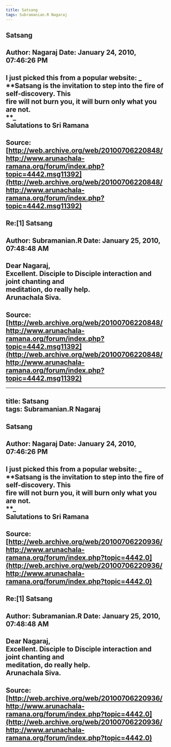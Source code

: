```yaml
--- 
title: Satsang   
tags: Subramanian.R Nagaraj  
---  
```

## Satsang  
Author: Nagaraj             Date: January 24, 2010, 07:46:26 PM  
---  
I just picked this from a popular website:  _ **Satsang is the invitation to step into the fire of self-discovery. This  
fire will not burn you, it will burn only what you are not.   
**_   
Salutations to Sri Ramana
 ---  
Source:[http://web.archive.org/web/20100706220848/http://www.arunachala-ramana.org/forum/index.php?topic=4442.msg11392](http://web.archive.org/web/20100706220848/http://www.arunachala-ramana.org/forum/index.php?topic=4442.msg11392)   
---  

## Re:[1] Satsang  
Author: Subramanian.R       Date: January 25, 2010, 07:48:48 AM  
---  
Dear Nagaraj,   
Excellent. Disciple to Disciple interaction and joint chanting and   
meditation, do really help.   
Arunachala Siva.
 ---  
Source:[http://web.archive.org/web/20100706220848/http://www.arunachala-ramana.org/forum/index.php?topic=4442.msg11392](http://web.archive.org/web/20100706220848/http://www.arunachala-ramana.org/forum/index.php?topic=4442.msg11392)   
---  

--- 
title: Satsang   
tags: Subramanian.R Nagaraj  
---  
## Satsang  
Author: Nagaraj             Date: January 24, 2010, 07:46:26 PM  
---  
I just picked this from a popular website:  _ **Satsang is the invitation to step into the fire of self-discovery. This  
fire will not burn you, it will burn only what you are not.   
**_   
Salutations to Sri Ramana
 ---  
Source:[http://web.archive.org/web/20100706220936/http://www.arunachala-ramana.org/forum/index.php?topic=4442.0](http://web.archive.org/web/20100706220936/http://www.arunachala-ramana.org/forum/index.php?topic=4442.0)   
---  

## Re:[1] Satsang  
Author: Subramanian.R       Date: January 25, 2010, 07:48:48 AM  
---  
Dear Nagaraj,   
Excellent. Disciple to Disciple interaction and joint chanting and   
meditation, do really help.   
Arunachala Siva.
 ---  
Source:[http://web.archive.org/web/20100706220936/http://www.arunachala-ramana.org/forum/index.php?topic=4442.0](http://web.archive.org/web/20100706220936/http://www.arunachala-ramana.org/forum/index.php?topic=4442.0)   
---  

